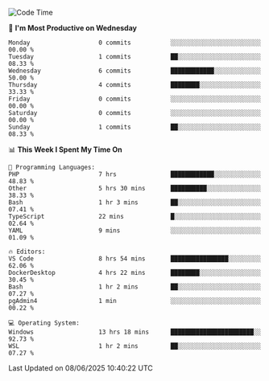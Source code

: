 <!--START_SECTION:waka-->
![Code Time](http://img.shields.io/badge/Code%20Time-5%2C045%20hrs%2016%20mins-blue)

📅 **I'm Most Productive on Wednesday** 

```text
Monday                   0 commits           ░░░░░░░░░░░░░░░░░░░░░░░░░   00.00 % 
Tuesday                  1 commits           ██░░░░░░░░░░░░░░░░░░░░░░░   08.33 % 
Wednesday                6 commits           ████████████░░░░░░░░░░░░░   50.00 % 
Thursday                 4 commits           ████████░░░░░░░░░░░░░░░░░   33.33 % 
Friday                   0 commits           ░░░░░░░░░░░░░░░░░░░░░░░░░   00.00 % 
Saturday                 0 commits           ░░░░░░░░░░░░░░░░░░░░░░░░░   00.00 % 
Sunday                   1 commits           ██░░░░░░░░░░░░░░░░░░░░░░░   08.33 % 
```


📊 **This Week I Spent My Time On** 

```text
💬 Programming Languages: 
PHP                      7 hrs               ████████████░░░░░░░░░░░░░   48.83 % 
Other                    5 hrs 30 mins       ██████████░░░░░░░░░░░░░░░   38.33 % 
Bash                     1 hr 3 mins         ██░░░░░░░░░░░░░░░░░░░░░░░   07.41 % 
TypeScript               22 mins             █░░░░░░░░░░░░░░░░░░░░░░░░   02.64 % 
YAML                     9 mins              ░░░░░░░░░░░░░░░░░░░░░░░░░   01.09 % 

🔥 Editors: 
VS Code                  8 hrs 54 mins       ████████████████░░░░░░░░░   62.06 % 
DockerDesktop            4 hrs 22 mins       ████████░░░░░░░░░░░░░░░░░   30.45 % 
Bash                     1 hr 2 mins         ██░░░░░░░░░░░░░░░░░░░░░░░   07.27 % 
pgAdmin4                 1 min               ░░░░░░░░░░░░░░░░░░░░░░░░░   00.22 % 

💻 Operating System: 
Windows                  13 hrs 18 mins      ███████████████████████░░   92.73 % 
WSL                      1 hr 2 mins         ██░░░░░░░░░░░░░░░░░░░░░░░   07.27 % 
```


 Last Updated on 08/06/2025 10:40:22 UTC
<!--END_SECTION:waka-->
